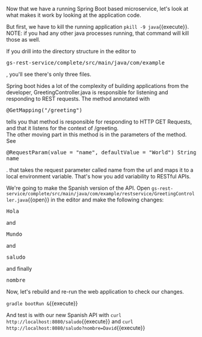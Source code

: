 Now that we have a running Spring Boot based microservice, let's look at what makes it work by looking at the application code.

But first, we have to kill the running application `pkill -9 java`{{execute}}.  NOTE: if you had any other java processes running, that command will kill those as well.

If you drill into the directory structure in the editor to <pre>gs-rest-service/complete/src/main/java/com/example</pre>, you'll see there's only three files.

Spring boot hides a lot of the complexity of building applications from the developer, GreetingController.java is responsible for listening and responding to REST requests.  The method annotated with <pre>@GetMapping("/greeting")</pre> tells you that method is responsible for responding to HTTP GET Requests, and that it listens for the context of /greeting.  
The other moving part in this method is in the parameters of the method.  See<pre>@RequestParam(value = "name", defaultValue = "World") String name</pre>. that takes the request parameter called name from the url and maps it to a local environment variable.  That's how you add variability to RESTful APIs.

We're going to make the Spanish version of the API.  Open `gs-rest-service/complete/src/main/java/com/example/restservice/GreetingController.java`{{open}} in the editor and make the following changes:

<pre class="file" data-filename="gs-rest-service/complete/src/main/java/com/example/restservice/GreetingController.java" data-target="insert" data-marker="Hello">Hola</pre>  and <pre class="file" data-filename="gs-rest-service/complete/src/main/java/com/example/restservice/GreetingController.java" data-target="insert" data-marker="World">Mundo</pre>  and <pre class="file" data-filename="gs-rest-service/complete/src/main/java/com/example/restservice/GreetingController.java" data-target="insert" data-marker="greeting">saludo</pre> and finally <pre class="file" data-filename="gs-rest-service/complete/src/main/java/com/example/restservice/GreetingController.java" data-target="insert" data-marker="name">nombre</pre>

Now, let's rebuild and re-run the web application to check our changes.

`gradle bootRun &`{{execute}}

And test is with our new Spanish API with `curl http://localhost:8080/saludo`{{execute}} and `curl http://localhost:8080/saludo?nombre=David`{{execute}}





